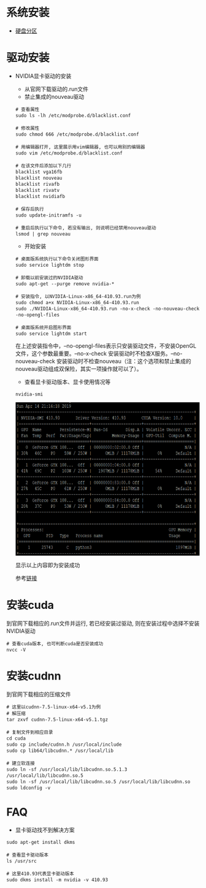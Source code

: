 # 系统安装
* [硬盘分区](https://blog.csdn.net/u012052268/article/details/77145427)

# 驱动安装

- NVIDIA显卡驱动的安装
  - 从官网下载驱动的.run文件
  - 禁止集成的nouveau驱动
  ```
  # 查看属性
  sudo ls -lh /etc/modprobe.d/blacklist.conf

  # 修改属性
  sudo chmod 666 /etc/modprobe.d/blacklist.conf

  # 用编辑器打开, 这里展示用vim编辑器, 也可以用别的编辑器
  sudo vim /etc/modprobe.d/blacklist.conf

  # 在该文件后添加以下几行
  blacklist vga16fb
  blacklist nouveau
  blacklist rivafb
  blacklist rivatv
  blacklist nvidiafb

  # 保存后执行
  sudo update-initramfs -u

  # 重启后执行以下命令, 若没有输出, 则说明已经禁用nouveau驱动
  lsmod | grep nouveau
  ```
  - 开始安装
  ```
  # 桌面版系统执行以下命令关闭图形界面
  sudo service lightdm stop

  # 卸载以前安装过的NVIDIA驱动
  sudo apt-get --purge remove nvidia-*

  # 安装指令, 以NVIDIA-Linux-x86_64-410.93.run为例
  sudo chmod a+x NVIDIA-Linux-x86_64-410.93.run
  sudo ./NVIDIA-Linux-x86_64-410.93.run -no-x-check -no-nouveau-check -no-opengl-files

  # 桌面版系统开启图形界面
  sudo service lightdm start
  ```
  在上述安装指令中，–no-opengl-files表示只安装驱动文件，不安装OpenGL文件，这个参数最重要。–no-x-check 安装驱动时不检查X服务。–no-nouveau-check 安装驱动时不检查nouveau（注：这个选项和禁止集成的nouveau驱动组成双保险，其实一项操作就可以了）。

  - 查看显卡驱动版本、显卡使用情况等
  ```
  nvidia-smi
  ```
  <img src="image/nvidia_smi_output.png" align="center" height="400" width="600"/>  

  显示以上内容即为安装成功  

  参考[链接](https://blog.csdn.net/qq_30163461/article/details/80314630)

# 安装cuda
到官网下载相应的.run文件并运行, 若已经安装过驱动, 则在安装过程中选择不安装NVIDIA驱动
```
# 查看cuda版本, 也可判断cuda是否安装成功
nvcc -V
```

# 安装cudnn
到官网下载相应的压缩文件
```
# 这里以cudnn-7.5-linux-x64-v5.1为例
# 解压缩
tar zxvf cudnn-7.5-linux-x64-v5.1.tgz

# 复制文件到相应目录
cd cuda
sudo cp include/cudnn.h /usr/local/include
sudo cp lib64/libcudnn.* /usr/local/lib

# 建立软连接
sudo ln -sf /usr/local/lib/libcudnn.so.5.1.3 /usr/local/lib/libcudnn.so.5
sudo ln -sf /usr/local/lib/libcudnn.so.5 /usr/local/lib/libcudnn.so
sudo ldconfig -v
```

# FAQ
* 显卡驱动找不到解决方案
```
sudo apt-get install dkms

# 查看显卡驱动版本
ls /usr/src

# 这里410.93代表显卡驱动版本
sudo dkms install -m nvidia -v 410.93
```

